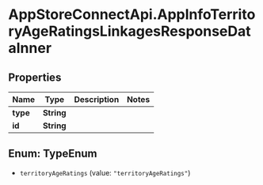 # AppStoreConnectApi.AppInfoTerritoryAgeRatingsLinkagesResponseDataInner

## Properties

Name | Type | Description | Notes
------------ | ------------- | ------------- | -------------
**type** | **String** |  | 
**id** | **String** |  | 



## Enum: TypeEnum


* `territoryAgeRatings` (value: `"territoryAgeRatings"`)




